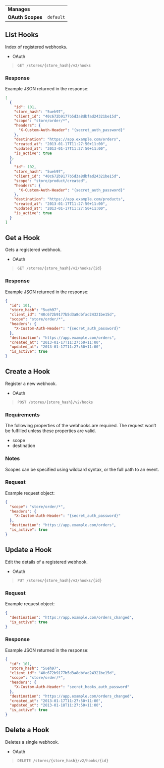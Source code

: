|||
|---|---|
| **Manages** |
| **OAuth Scopes** | `default`

## <span class="jumptarget"> List Hooks </span>

Index of registered webhooks.

*   OAuth
>`GET /stores/{store_hash}/v2/hooks`

### <span class="jumptarget"> Response </span>

Example JSON returned in the response:

```json
[
  {
    "id": 101,
    "store_hash": "5ueh97",
    "client_id": "40c672b9177b5d3a8dbfad24321be15d",
    "scope": "store/order/*",
    "headers": {
      "X-Custom-Auth-Header": "{secret_auth_password}"
    },
    "destination": "https://app.example.com/orders",
    "created_at": "2013-01-17T11:27:50+11:00",
    "updated_at": "2013-01-17T11:27:50+11:00",
    "is_active": true
  },
  {
    "id": 102,
    "store_hash": "5ueh97",
    "client_id": "40c672b9177b5d3a8dbfad24321be15d",
    "scope": "store/product/created",
    "headers": {
      "X-Custom-Auth-Header": "{secret_auth_password}"
    },
    "destination": "https://app.example.com/products",
    "created_at": "2013-01-17T11:27:50+11:00",
    "updated_at": "2013-01-17T11:27:50+11:00",
    "is_active": true
  }
]
```

## <span class="jumptarget"> Get a Hook </span>

Gets a registered webhook.

*   OAuth
>`GET /stores/{store_hash}/v2/hooks/{id}`

### <span class="jumptarget"> Response </span>

Example JSON returned in the response:

```json
{
  "id": 101,
  "store_hash": "5ueh97",
  "client_id": "40c672b9177b5d3a8dbfad24321be15d",
  "scope": "store/order/*",
  "headers": {
    "X-Custom-Auth-Header": "{secret_auth_password}"
  },
  "destination": "https://app.example.com/orders",
  "created_at": "2013-01-17T11:27:50+11:00",
  "updated_at": "2013-01-17T11:27:50+11:00",
  "is_active": true
}
```

## <span class="jumptarget"> Create a Hook </span>

Register a new webhook.

*   OAuth
>`POST /stores/{store_hash}/v2/hooks`

### <span class="jumptarget"> Requirements </span>

The following properties of the webhooks are required. The request won’t be fulfilled unless these properties are valid.

*   scope
*   destination

### <span class="jumptarget"> Notes </span>

Scopes can be specified using wildcard syntax, or the full path to an event.

### <span class="jumptarget"> Request </span>

Example request object:

```json
{
  "scope": "store/order/*",
  "headers": {
    "X-Custom-Auth-Header": "{secret_auth_password}"
  },
  "destination": "https://app.example.com/orders",
  "is_active": true
}
```

## <span class="jumptarget"> Update a Hook </span>

Edit the details of a registered webhook.

*   OAuth
>`PUT /stores/{store_hash}/v2/hooks/{id}`
    
### <span class="jumptarget"> Request </span>

Example request object:

```json
{
  "destination": "https://app.example.com/orders_changed",
  "is_active": true
}
```

### <span class="jumptarget"> Response </span>

Example JSON returned in the response:


```json
{
  "id": 101,
  "store_hash": "5ueh97",
  "client_id": "40c672b9177b5d3a8dbfad24321be15d",
  "scope": "store/order/*",
  "headers": {
    "X-Custom-Auth-Header": "secret_hooks_auth_password"
  },
  "destination": "https://app.example.com/orders_changed",
  "created_at": "2013-01-17T11:27:50+11:00",
  "updated_at": "2013-01-18T11:27:50+11:00",
  "is_active": true
}
```

## <span class="jumptarget"> Delete a Hook </span>

Deletes a single webhook.

*   OAuth
>`DELETE /stores/{store_hash}/v2/hooks/{id}`

